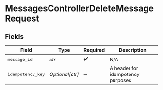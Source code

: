 # MessagesControllerDeleteMessageRequest


## Fields

| Field                             | Type                              | Required                          | Description                       |
| --------------------------------- | --------------------------------- | --------------------------------- | --------------------------------- |
| `message_id`                      | *str*                             | :heavy_check_mark:                | N/A                               |
| `idempotency_key`                 | *Optional[str]*                   | :heavy_minus_sign:                | A header for idempotency purposes |